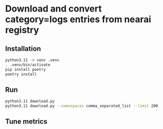 # Download and convert category=logs entries from nearai registry

## Installation
```bash
python3.11 -m venv .venv
. .venv/bin/activate
pip install poetry
poetry install
```

## Run

```bash
python3.11 download.py
python3.11 download.py --namespaces comma_separated_list --limit 200
```

## Tune metrics
